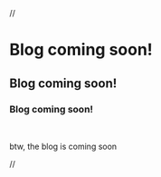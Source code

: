 // <div class="centered">

# Blog coming soon!
## Blog coming soon!
### Blog coming soon!

&nbsp;
&nbsp;

btw, the blog is coming soon

// </div>